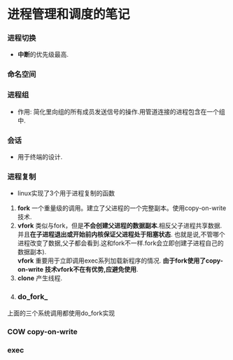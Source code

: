 # 进程管理和调度的笔记  


### 进程切换
>
* **中断**的优先级最高.

### 命名空间

### 进程组
>
* 作用: 简化里向组的所有成员发送信号的操作.用管道连接的进程包含在一个组中.

### 会话
>
* 用于终端的设计.

### 进程复制
>
  * linux实现了3个用于进程复制的函数
  1. **fork** 一个重量级的调用。建立了父进程的一个完整副本。使用copy-on-write技术.
  2. **vfork** 类似与fork，但是**不会创建父进程的数据副本**.相反父子进程共享数据. 并且**在子进程退出或开始前内核保证父进程处于阻塞状态**.
也就是说,不管哪个进程改变了数据,父子都会看到.这和fork不一样.fork会立即创建子进程自己的数据副本).  
__vfork__ 重要用于立即调用exec系列加载新程序的情况.
__由于fork使用了copy-on-write 技术vfork不在有优势,应避免使用__. 
  3. **clone** 产生线程.
  4. ### do_fork_
上面的三个系统调用都使用do_fork实现


### COW copy-on-write


### exec  

